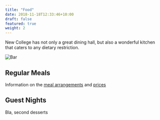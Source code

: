 ```yaml
---
title: "Food"
date: 2018-11-18T12:33:46+10:00
draft: false
featured: true
weight: 2
---
```


New College has not only a great dining hall, but also a wonderful kitchen that caters to any dietary restriction.

![Bar](/images/nc/baking.jpg)

## Regular Meals

Information on the [meal arrangements](https://www.new.ox.ac.uk/student-meals) and [prices](https://www.new.ox.ac.uk/battels)

## Guest Nights
Bla, second desserts